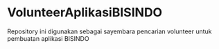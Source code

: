 # VolunteerAplikasiBISINDO
Repository ini digunakan sebagai sayembara pencarian volunteer untuk pembuatan aplikasi BISINDO
